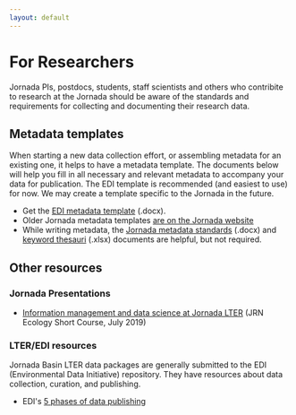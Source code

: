 ```yaml
---
layout: default
---
```


# For Researchers 

Jornada PIs, postdocs, students, staff scientists and others who contribite to research at the Jornada should be aware of the standards and requirements for collecting and documenting their research data.


## Metadata templates

When starting a new data collection effort, or assembling metadata for an existing one, it helps to have a metadata template. The documents below will help you fill in all necessary and relevant metadata to accompany your data for publication. The EDI template is recommended (and easiest to use) for now. We may create a template specific to the Jornada in the future.

* Get the [EDI metadata template](https://github.com/EDIorg/MetadataTemplates/raw/master/EDI_metadata_template.docx) (.docx).
* Older Jornada metadata templates [are on the Jornada website](https://jornada.nmsu.edu/lter/data/documentation)
* While writing metadata, the [Jornada metadata standards](https://github.com/jornada-im/jrn_metadata_standards/raw/master/JRN_metadata_standards.docx) (.docx) and [keyword thesauri](https://github.com/jornada-im/jrn_metadata_standards/raw/master/keyword_thesauri.xlsx) (.xlsx) documents are helpful, but not required.


## Other resources

### Jornada Presentations

* [Information management and data science at Jornada LTER](https://drive.google.com/file/d/1As8GnjYl7tkSsCX21X6cLAU_7YtiNZAj/view?usp=sharing) (JRN Ecology Short Course, July 2019)

### LTER/EDI resources

Jornada Basin LTER data packages are generally submitted to the EDI (Environmental Data Initiative) repository. They have resources about data collection, curation, and publishing.

* EDI's [5 phases of data publishing](https://environmentaldatainitiative.org/resources/five-phases-of-data-publishing/)
